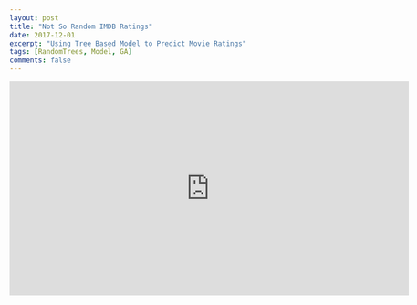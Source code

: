 ```yaml
---
layout: post
title: "Not So Random IMDB Ratings"
date: 2017-12-01
excerpt: "Using Tree Based Model to Predict Movie Ratings"
tags: [RandomTrees, Model, GA]
comments: false
---
```


<iframe src="
https://docs.google.com/presentation/d/1mQtxPTMltxGl86CNrmc74H2xTJRzZ-0ZD7YBXQ-F-08/embed?start=false&loop=false&delayms=3000" frameborder="0" width="700" height="375" allowfullscreen="true" mozallowfullscreen="true" webkitallowfullscreen="true"></iframe>